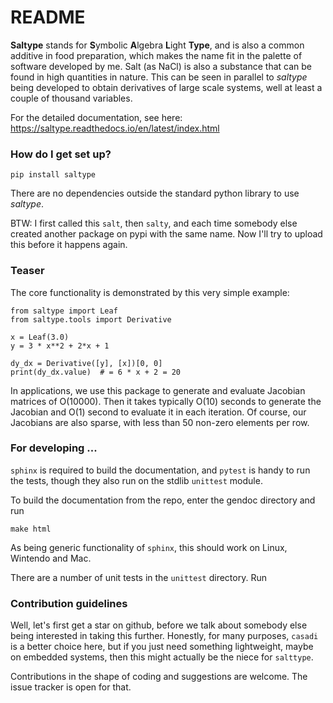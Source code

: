 # README #

**Saltype** stands for **S**ymbolic **A**lgebra **L**ight **Type**, and is also
a common additive in food preparation, which makes the name fit in the palette
of software developed by me. Salt (as NaCl) is also a substance that can be
found in high quantities in nature. This can be seen in parallel to *saltype*
being developed to obtain derivatives of large scale systems, well at least a
couple of thousand variables.

For the detailed documentation, see here:
https://saltype.readthedocs.io/en/latest/index.html

### How do I get set up? ###

``pip install saltype``


There are no dependencies outside the standard python library to use *saltype*.

BTW: I first called this `salt`, then `salty`, and each time somebody else created another package on
pypi with the same name. Now I'll try to upload this before it happens again.

### Teaser
The core functionality is demonstrated by this very simple example:

    from saltype import Leaf
    from saltype.tools import Derivative
    
    x = Leaf(3.0)
    y = 3 * x**2 + 2*x + 1
    
    dy_dx = Derivative([y], [x])[0, 0]
    print(dy_dx.value)  # = 6 * x + 2 = 20

In applications, we use this package to generate and evaluate Jacobian matrices of O(10000). Then it takes typically O(10) seconds to generate the Jacobian and O(1) second to evaluate it in each iteration. Of course, our Jacobians are also sparse, with less than 50 non-zero elements per row.

### For developing ...

`sphinx` is required to build the documentation, and `pytest` is handy to run the tests, though
they also run on the stdlib `unittest` module.

To build the documentation from the repo, enter the gendoc directory and run

`make html`

As being generic functionality of `sphinx`, this should work on Linux, Wintendo and Mac.

There are a number of unit tests in the `unittest` directory. Run 

### Contribution guidelines ###

Well, let's first get a star on github, before we talk about somebody else being
interested in taking this further. Honestly, for many purposes, `casadi` is a better
choice here, but if you just need something lightweight, maybe on embedded systems,
then this might actually be the niece for `salttype`.

Contributions in the shape of coding and suggestions are welcome.
The issue tracker is open for that.
